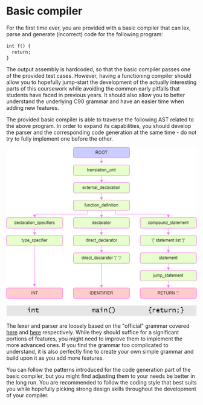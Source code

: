Basic compiler
==============

For the first time ever, you are provided with a basic compiler that can lex, parse and generate (incorrect) code for the following program:
```
int f() {
  return;
}
```

The output assembly is hardcoded, so that the basic compiler passes one of the provided test cases. However, having a functioning compiler should allow you to hopefully jump-start the development of the actually interesting parts of this coursework while avoiding the common early pitfalls that students have faced in previous years. It should also allow you to better understand the underlying C90 grammar and have an easier time when adding new features.

The provided basic compiler is able to traverse the following AST related to the above program. In order to expand its capabilities, you should develop the parser and the corresponding code generation at the same time - do not try to fully implement one before the other.

![int_main_return_tree](./int_main_return_tree.png)


The lexer and parser are loosely based on the "official" grammar covered [here](https://www.lysator.liu.se/c/ANSI-C-grammar-l.html) and [here](https://www.lysator.liu.se/c/ANSI-C-grammar-y.html) respectively. While they should suffice for a significant portions of features, you might need to improve them to implement the more advanced ones. If you find the grammar too complicated to understand, it is also perfectly fine to create your own simple grammar and build upon it as you add more features.

You can follow the patterns introduced for the code generation part of the basic compiler, but you might find adjusting them to your needs be better in the long run. You are recommended to follow the coding style that best suits you while hopefully picking strong design skills throughout the development of your compiler.


